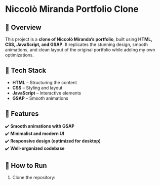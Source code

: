 # Niccolò Miranda Portfolio Clone  

## 📌 Overview  
This project is a **clone of Niccolò Miranda’s portfolio**, built using **HTML, CSS, JavaScript, and GSAP**. It replicates the stunning design, smooth animations, and clean layout of the original portfolio while adding my own optimizations.  

## 🚀 Tech Stack  
- **HTML** – Structuring the content  
- **CSS** – Styling and layout  
- **JavaScript** – Interactive elements  
- **GSAP** – Smooth animations  

## 🎯 Features  
✔️ **Smooth animations with GSAP**  
✔️ **Minimalist and modern UI**  
✔️ **Responsive design (optimized for desktop)**  
✔️ **Well-organized codebase**  

## 📜 How to Run  
1. Clone the repository:  
   ```bash
   

